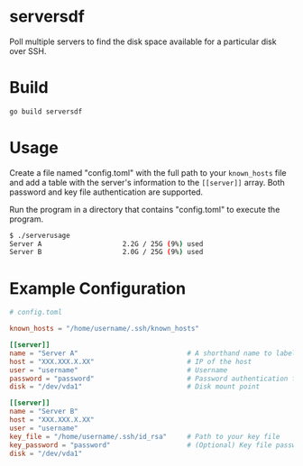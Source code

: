 # serversdf
Poll multiple servers to find the disk space available for a particular disk over SSH.

# Build
```bash
go build serversdf
```

# Usage
Create a file named "config.toml" with the full path to your `known_hosts` file and add a table with the server's information to the `[[server]]` array. Both password and key file authentication are supported.

Run the program in a directory that contains "config.toml" to execute the program.

```bash
$ ./serverusage
Server A                    2.2G / 25G (9%) used
Server B                    2.0G / 25G (9%) used
```

# Example Configuration
```toml
# config.toml

known_hosts = "/home/username/.ssh/known_hosts"

[[server]]
name = "Server A"                           # A shorthand name to label the server
host = "XXX.XXX.X.XX"                       # IP of the host
user = "username"                           # Username
password = "password"                       # Password authentication for SSH
disk = "/dev/vda1"                          # Disk mount point

[[server]]
name = "Server B"
host = "XXX.XXX.X.XX"
user = "username"
key_file = "/home/username/.ssh/id_rsa"     # Path to your key file
key_password = "password"                   # (Optional) Key file password
disk = "/dev/vda1"
```
